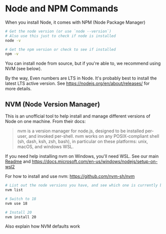 # Node and NPM Commands

When you install Node, it comes with NPM (Node Package Manager)

```sh
# Get the node version (or use `node --version`)
# Also use this just to check if node is installed
node -v

# Get the npm version or check to see if installed
npm -v
```

You can install node from source, but if you're able to, we recommend using NVM (see below).

By the way, Even numbers are LTS in Node. It's probably best to install the latest LTS active version. See https://nodejs.org/en/about/releases/ for more details.

## NVM (Node Version Manager)

This is an unofficial tool to help install and manage different versions of Node on one machine. From their docs:

> nvm is a version manager for node.js, designed to be installed per-user, and invoked per-shell. nvm works on any POSIX-compliant shell (sh, dash, ksh, zsh, bash), in particular on these platforms: unix, macOS, and windows WSL.

If you need help installing nvm on Windows, you'll need WSL. See our main [Readme](./README.md) and https://docs.microsoft.com/en-us/windows/nodejs/setup-on-wsl2

For how to install and use nvm: https://github.com/nvm-sh/nvm

```sh
# List out the node versions you have, and see which one is currently being used:
nvm list

# Switch to 18
nvm use 18

# Install 20
nvm install 20
```

Also explain how NVM defaults work

